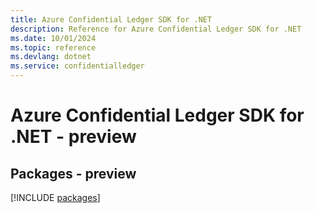 ```yaml
---
title: Azure Confidential Ledger SDK for .NET
description: Reference for Azure Confidential Ledger SDK for .NET
ms.date: 10/01/2024
ms.topic: reference
ms.devlang: dotnet
ms.service: confidentialledger
---
```

# Azure Confidential Ledger SDK for .NET - preview
## Packages - preview
[!INCLUDE [packages](confidential-ledger-index.md)]